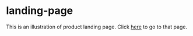 # landing-page

This is an illustration of product landing page. Click [here](https://codepen.io/shashiirk/full/LYNyvxV) to go to that page.

